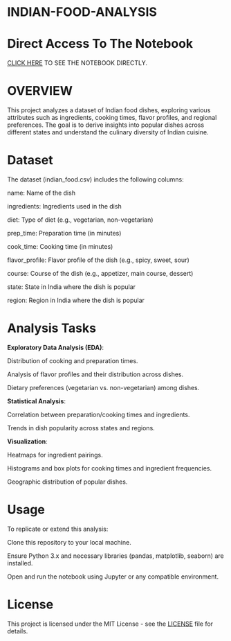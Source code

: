 # INDIAN-FOOD-ANALYSIS

# Direct Access To The Notebook
[CLICK HERE](https://nbviewer.org/github/MEHRAN-DEV-AI/INDIAN-FOOD-ANALYSIS/blob/main/INDIAN%20FOOD%20ANALYSIS.ipynb) TO SEE THE NOTEBOOK DIRECTLY.

# OVERVIEW
 This project analyzes a dataset of Indian food dishes, exploring various attributes such as ingredients, cooking times, flavor profiles, and regional preferences. The goal is to derive insights into popular dishes across different states and understand the culinary diversity of Indian cuisine.

# Dataset
The dataset (indian_food.csv) includes the following columns:

name:  Name of the dish

ingredients:  Ingredients used in the dish

diet:  Type of diet (e.g., vegetarian, non-vegetarian)

prep_time:  Preparation time (in minutes)

cook_time:  Cooking time (in minutes)

flavor_profile:  Flavor profile of the dish (e.g., spicy, sweet, sour)

course:  Course of the dish (e.g., appetizer, main course, dessert)

state:  State in India where the dish is popular

region:  Region in India where the dish is popular


# Analysis Tasks
**Exploratory Data Analysis (EDA)**:

Distribution of cooking and preparation times.

Analysis of flavor profiles and their distribution across dishes.

Dietary preferences (vegetarian vs. non-vegetarian) among dishes.

**Statistical Analysis**:

Correlation between preparation/cooking times and ingredients.

Trends in dish popularity across states and regions.

**Visualization**:

Heatmaps for ingredient pairings.

Histograms and box plots for cooking times and ingredient frequencies.

Geographic distribution of popular dishes.

# Usage
To replicate or extend this analysis:

Clone this repository to your local machine.

Ensure Python 3.x and necessary libraries (pandas, matplotlib, seaborn) are installed.

Open and run the notebook using Jupyter or any compatible environment.

# License
This project is licensed under the MIT License - see the [LICENSE](https://github.com/MEHRAN-DEV-AI/INDIAN-FOOD-ANALYSIS/blob/main/LICENSE) file for details.
